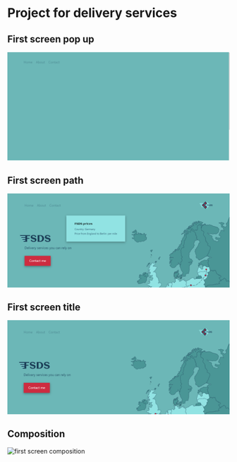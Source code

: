 <h1>Project for delivery services</h1>
<h2>First screen pop up</h2>
<img src='./fsds.gif' width="800" alt='animation'>
<h2>First screen path</h2>
<img src='./first-screen-pop-up.png' width="800" alt='pop up'>
<h2>First screen title</h2>
<img src='./first-screen.png' width="800" alt='first screen design'>
<h2>Composition</h2>
<img src='./fsds-design.gif' width="800" alt='first screen composition'>
